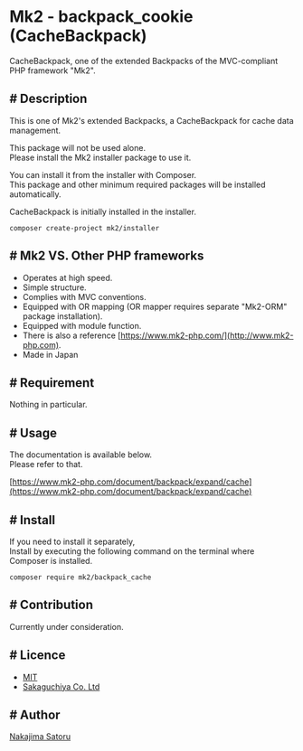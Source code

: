Mk2 - backpack_cookie (CacheBackpack)
====

CacheBackpack, one of the extended Backpacks of the MVC-compliant PHP framework "Mk2".

## # Description

This is one of Mk2's extended Backpacks, a CacheBackpack for cache data management.

This package will not be used alone.  
Please install the Mk2 installer package to use it.

You can install it from the installer with Composer.  
This package and other minimum required packages will be installed automatically.

CacheBackpack is initially installed in the installer.

```
composer create-project mk2/installer
```

## # Mk2 VS. Other PHP frameworks

-  Operates at high speed.
-  Simple structure.
-  Complies with MVC conventions.
-  Equipped with OR mapping (OR mapper requires separate "Mk2-ORM" package installation).
-  Equipped with module function.
-  There is also a reference [https://www.mk2-php.com/](http://www.mk2-php.com).
-  Made in Japan

## # Requirement

Nothing in particular.

## # Usage

The documentation is available below.  
Please refer to that.

[https://www.mk2-php.com/document/backpack/expand/cache](https://www.mk2-php.com/document/backpack/expand/cache)

## # Install

If you need to install it separately,  
Install by executing the following command on the terminal where Composer is installed.

```
composer require mk2/backpack_cache
```

## # Contribution

Currently under consideration.

## # Licence

- [MIT](https://github.com/tcnksm/tool/blob/master/LICENCE)
- [Sakaguchiya Co. Ltd](https://www.teastalk.jp/)

## # Author

[Nakajima Satoru](https://github.com/mk2-php)
